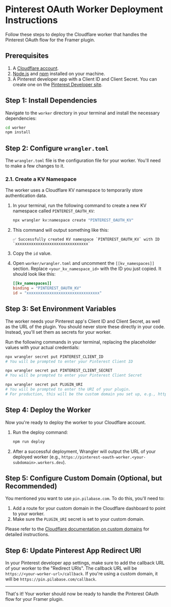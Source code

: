 # Pinterest OAuth Worker Deployment Instructions

Follow these steps to deploy the Cloudflare worker that handles the Pinterest OAuth flow for the Framer plugin.

## Prerequisites

1.  A [Cloudflare account](https://dash.cloudflare.com/sign-up).
2.  [Node.js](https://nodejs.org/) and [npm](https://www.npmjs.com/) installed on your machine.
3.  A Pinterest developer app with a Client ID and Client Secret. You can create one on the [Pinterest Developer site](https://developers.pinterest.com/apps/).

## Step 1: Install Dependencies

Navigate to the `worker` directory in your terminal and install the necessary dependencies:

```bash
cd worker
npm install
```

## Step 2: Configure `wrangler.toml`

The `wrangler.toml` file is the configuration file for your worker. You'll need to make a few changes to it.

### 2.1. Create a KV Namespace

The worker uses a Cloudflare KV namespace to temporarily store authentication data.

1.  In your terminal, run the following command to create a new KV namespace called `PINTEREST_OAUTH_KV`:

    ```bash
    npx wrangler kv:namespace create "PINTEREST_OAUTH_KV"
    ```

2.  This command will output something like this:

    ```
    ✅ Successfully created KV namespace `PINTEREST_OAUTH_KV` with ID `xxxxxxxxxxxxxxxxxxxxxxxxxxxxxxxx`
    ```

3.  Copy the `id` value.

4.  Open `worker/wrangler.toml` and uncomment the `[[kv_namespaces]]` section. Replace `<your_kv_namespace_id>` with the ID you just copied. It should look like this:

    ```toml
    [[kv_namespaces]]
    binding = "PINTEREST_OAUTH_KV"
    id = "xxxxxxxxxxxxxxxxxxxxxxxxxxxxxxxx"
    ```

## Step 3: Set Environment Variables

The worker needs your Pinterest app's Client ID and Client Secret, as well as the URL of the plugin. You should never store these directly in your code. Instead, you'll set them as secrets for your worker.

Run the following commands in your terminal, replacing the placeholder values with your actual credentials:

```bash
npx wrangler secret put PINTEREST_CLIENT_ID
# You will be prompted to enter your Pinterest Client ID

npx wrangler secret put PINTEREST_CLIENT_SECRET
# You will be prompted to enter your Pinterest Client Secret

npx wrangler secret put PLUGIN_URI
# You will be prompted to enter the URI of your plugin.
# For production, this will be the custom domain you set up, e.g., https://pin.pilabase.com
```

## Step 4: Deploy the Worker

Now you're ready to deploy the worker to your Cloudflare account.

1.  Run the deploy command:

    ```bash
    npm run deploy
    ```

2.  After a successful deployment, Wrangler will output the URL of your deployed worker (e.g., `https://pinterest-oauth-worker.<your-subdomain>.workers.dev`).

## Step 5: Configure Custom Domain (Optional, but Recommended)

You mentioned you want to use `pin.pilabase.com`. To do this, you'll need to:

1.  Add a route for your custom domain in the Cloudflare dashboard to point to your worker.
2.  Make sure the `PLUGIN_URI` secret is set to your custom domain.

Please refer to the [Cloudflare documentation on custom domains](https://developers.cloudflare.com/workers/configuration/routing/custom-domains/) for detailed instructions.

## Step 6: Update Pinterest App Redirect URI

In your Pinterest developer app settings, make sure to add the callback URL of your worker to the "Redirect URIs". The callback URL will be `https://<your-worker-url>/callback`. If you're using a custom domain, it will be `https://pin.pilabase.com/callback`.

---

That's it! Your worker should now be ready to handle the Pinterest OAuth flow for your Framer plugin.
